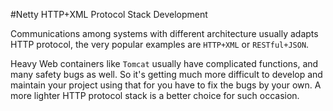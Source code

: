 #Netty HTTP+XML Protocol Stack Development

Communications among systems with different architecture usually adapts HTTP protocol, the very popular examples are `HTTP+XML` or `RESTful+JSON`.

Heavy Web containers like `Tomcat` usually have complicated functions, and many safety bugs as well. So it's getting much more difficult to develop and maintain your project using that for you have to fix the bugs by your own. A more lighter HTTP protocol stack is a better choice for such occasion.

